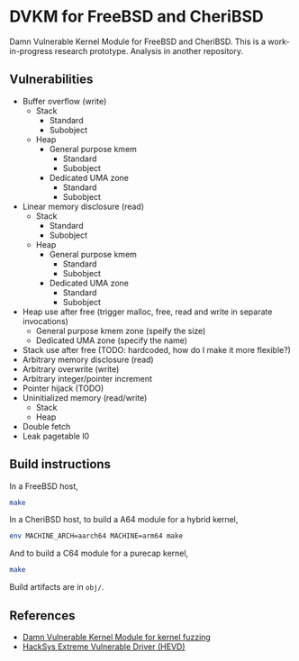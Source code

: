 # DVKM for FreeBSD and CheriBSD

Damn Vulnerable Kernel Module for FreeBSD and CheriBSD.
This is a work-in-progress research prototype. Analysis in another repository.

## Vulnerabilities

- Buffer overflow (write)
    - Stack
        - Standard
        - Subobject
    - Heap
        - General purpose kmem
            - Standard
            - Subobject
        - Dedicated UMA zone
            - Standard
            - Subobject
- Linear memory disclosure (read)
    - Stack
        - Standard
        - Subobject
    - Heap
        - General purpose kmem
            - Standard
            - Subobject
        - Dedicated UMA zone
            - Standard
            - Subobject
- Heap use after free (trigger malloc, free, read and write in separate invocations)
    - General purpose kmem zone (speify the size)
    - Dedicated UMA zone (specify the name)
- Stack use after free (TODO: hardcoded, how do I make it more flexible?)
- Arbitrary memory disclosure (read)
- Arbitrary overwrite (write)
- Arbitrary integer/pointer increment
- Pointer hijack (TODO) <!-- I use it to test ret2dir in CheriBSD -->
- Uninitialized memory (read/write)
    - Stack
    - Heap
- Double fetch
- Leak pagetable l0

## Build instructions

In a FreeBSD host,
```sh
make
```

In a CheriBSD host, to build a A64 module for a hybrid kernel,
```sh
env MACHINE_ARCH=aarch64 MACHINE=arm64 make
```

And to build a C64 module for a purecap kernel,
```sh
make
```

Build artifacts are in `obj/`.

## References

- [Damn Vulnerable Kernel Module for kernel fuzzing](https://github.com/hardik05/Damn_Vulnerable_Kernel_Module/tree/main)
- [HackSys Extreme Vulnerable Driver (HEVD)](https://github.com/hacksysteam/HackSysExtremeVulnerableDriver/tree/master)
